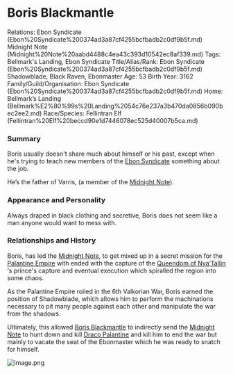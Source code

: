 # Boris Blackmantle

Relations: Ebon Syndicate (Ebon%20Syndicate%200374ad3a87cf4255bcfbadb2c0df9b5f.md) Midnight Note (Midnight%20Note%20aabd4488c4ea43c393d10542ec8af339.md) 
Tags: Bellmark's Landing, Ebon Syndicate
Title/Alias/Rank: Ebon Syndicate (Ebon%20Syndicate%200374ad3a87cf4255bcfbadb2c0df9b5f.md) Shadowblade, Black Raven, Ebonmaster
Age: 53
Birth Year: 3162
Family/Guild/Organisation: Ebon Syndicate (Ebon%20Syndicate%200374ad3a87cf4255bcfbadb2c0df9b5f.md) 
Home: Bellmark’s Landing (Bellmark%E2%80%99s%20Landing%2054c76e237a3b470da0856b090bec2ee2.md) 
Race/Species: Fellintran Elf (Fellintran%20Elf%20beccd90e1d7446078ec525d40007b5ca.md)

### Summary

Boris usually doesn't share much about himself or his past, except when he's trying to teach new members of the [Ebon Syndicate](Ebon%20Syndicate%200374ad3a87cf4255bcfbadb2c0df9b5f.md) something about the job. 

He’s the father of Varris, (a member of the [Midnight Note](Midnight%20Note%20aabd4488c4ea43c393d10542ec8af339.md)). 

### Appearance and Personality

Always draped in black clothing and secretive, Boris does not seem like a man anyone would want to mess with.

### **Relationships and History**

Boris, has led the [Midnight Note](Midnight%20Note%20aabd4488c4ea43c393d10542ec8af339.md), to get mixed up in a secret mission for the [Palantine Empire](Palantine%20Empire%20b5f0a5e7621b4b02862738a0582cfccd.md) with ended with the capture of the [Queendom of Nya’Tallin](Queendom%20of%20Nya%E2%80%99Tallin%20cd93d0f7f358493288358dfc3baef5b6.md) ‘s prince's capture and eventual execution which spiralled the region into some chaos.

As the Palantine Empire roiled in the 6th Valkorian War, Boris earned the position of Shadowblade, which allows him to perform the machinations necessary to pit many people against each other and manipulate the war from the shadows.

Ultimately, this allowed [Boris Blackmantle](Boris%20Blackmantle%20f8d522d93e3446c8929afd9b5dea421b.md) to indirectly send the [Midnight Note](Midnight%20Note%20aabd4488c4ea43c393d10542ec8af339.md) to hunt down and kill [Draco Palantine](Draco%20Palantine%20a13f23282dc5412f903101a7e1104612.md) and kill him to end the war but mainly to vacate the seat of the Ebonmaster which he was ready to snatch for himself.

![image.png](image%20146.png)